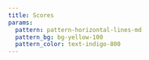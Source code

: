 ```yaml
---
title: Scores
params:
  pattern: pattern-horizontal-lines-md
  pattern_bg: bg-yellow-100
  pattern_color: text-indigo-800
---
```


